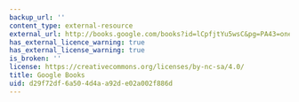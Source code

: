 ```yaml
---
backup_url: ''
content_type: external-resource
external_url: http://books.google.com/books?id=lCpfjtYu5wsC&pg=PA43=onepage
has_external_licence_warning: true
has_external_license_warning: true
is_broken: ''
license: https://creativecommons.org/licenses/by-nc-sa/4.0/
title: Google Books
uid: d29f72df-6a50-4d4a-a92d-e02a002f886d
---
```

